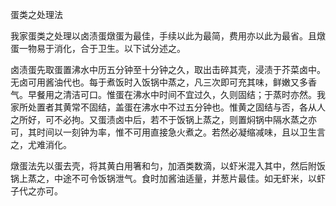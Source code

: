 蛋类之处理法

我家蛋类之处理以卤渍蛋燉蛋为最佳，手续以此为最简，费用亦以此为最省。且燉蛋一物易于消化，合于卫生。以下试分述之。

卤渍蛋先取蛋置沸水中历五分钟至十分钟之久，取出击碎其壳，浸渍于芥菜卤中。无卤可用酱油代也。每于煮饭时入饭锅中蒸之，凡三次即可充其味，鲜嫩又多香气。早餐用之清洁可口。惟蛋在沸水中时间不宜过久，久则固结；于蒸时亦然。我家所处置者其黄常不固结，盖蛋在沸水中不过五分钟也。惟黄之固结与否，各从人之所好，可不必拘。又蛋渍卤中后，若不于饭锅上蒸之，则置焖锅中隔水蒸之亦可，其时间以一刻钟为率，惟不可用直接急火煮之。若然必凝缩减味，且以卫生言之，尤难消化。

燉蛋法先以蛋去壳，将其黄白用箸和匀，加酒类数滴，以虾米混入其中，然后附饭锅上蒸之，中途不可令饭锅泄气。食时加酱油适量，并葱片最佳。如无虾米，以虾子代之亦可。